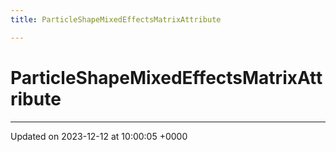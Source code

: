 ```yaml
---
title: ParticleShapeMixedEffectsMatrixAttribute

---
```


# ParticleShapeMixedEffectsMatrixAttribute





-------------------------------

Updated on 2023-12-12 at 10:00:05 +0000